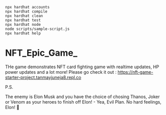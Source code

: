 ```shell
npx hardhat accounts
npx hardhat compile
npx hardhat clean
npx hardhat test
npx hardhat node
node scripts/sample-script.js
npx hardhat help
```
# NFT_Epic_Game_

THe game demonstrates NFT card fighting game with realtime updates, HP power updates and a lot more!
Please go check it out : https://nft-game-starter-project.tanmayjuneja8.repl.co

P.S.

The enemy is Elon Musk and you have the choice of chosing Thanos, Joker or Venom as your heroes to finish off Elon! - Yea, Evil Plan.
No hard feelings, Elon! 🌸
